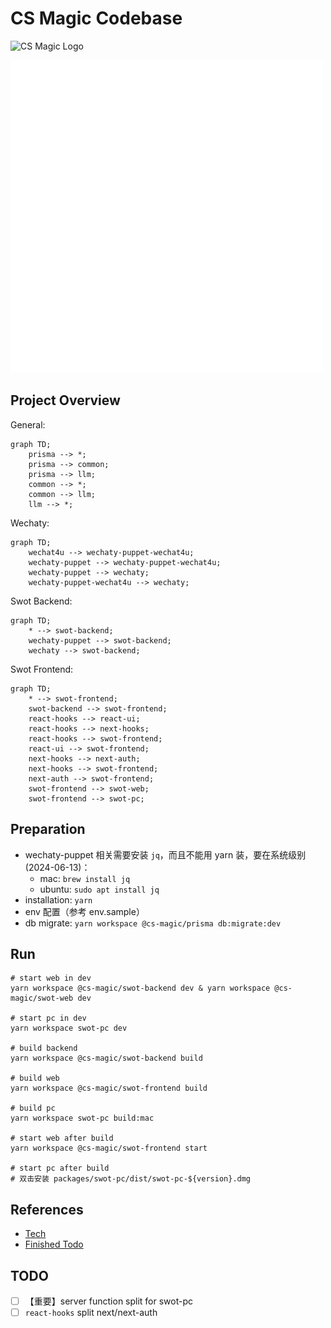 # CS Magic Codebase

![CS Magic Logo](packages/swot-frontend/src/assets/branding/enterprise/cs-magic_branding_white.jpg)

![SWOT Logo](packages/swot-frontend/src/assets/branding/enterprise/swot.png)

## Project Overview

General: 

```mermaid
graph TD;
    prisma --> *;
    prisma --> common;
    prisma --> llm;
    common --> *;
    common --> llm;
    llm --> *;
```

Wechaty:

```mermaid
graph TD;
    wechat4u --> wechaty-puppet-wechat4u;
    wechaty-puppet --> wechaty-puppet-wechat4u;
    wechaty-puppet --> wechaty;
    wechaty-puppet-wechat4u --> wechaty;
```

Swot Backend:

```mermaid
graph TD;
    * --> swot-backend;
    wechaty-puppet --> swot-backend;
    wechaty --> swot-backend;
```

Swot Frontend:

```mermaid
graph TD;
    * --> swot-frontend;
    swot-backend --> swot-frontend;
    react-hooks --> react-ui;
    react-hooks --> next-hooks;
    react-hooks --> swot-frontend;
    react-ui --> swot-frontend;
    next-hooks --> next-auth;
    next-hooks --> swot-frontend;
    next-auth --> swot-frontend;
    swot-frontend --> swot-web;
    swot-frontend --> swot-pc;
```

## Preparation

- wechaty-puppet 相关需要安装 `jq`，而且不能用 yarn 装，要在系统级别 (2024-06-13)：
    - mac: `brew install jq`
    - ubuntu: `sudo apt install jq`
- installation: `yarn`
- env 配置（参考 env.sample）
- db migrate: `yarn workspace @cs-magic/prisma db:migrate:dev`

## Run

```shell
# start web in dev
yarn workspace @cs-magic/swot-backend dev & yarn workspace @cs-magic/swot-web dev

# start pc in dev
yarn workspace swot-pc dev

# build backend
yarn workspace @cs-magic/swot-backend build

# build web
yarn workspace @cs-magic/swot-frontend build

# build pc
yarn workspace swot-pc build:mac

# start web after build
yarn workspace @cs-magic/swot-frontend start

# start pc after build
# 双击安装 packages/swot-pc/dist/swot-pc-${version}.dmg
```

## References 

- [Tech](__docs__/tech.md)
- [Finished Todo](__docs__/finished-todo.md)

## TODO

- [ ] 【重要】server function split for swot-pc
- [ ] `react-hooks` split next/next-auth
